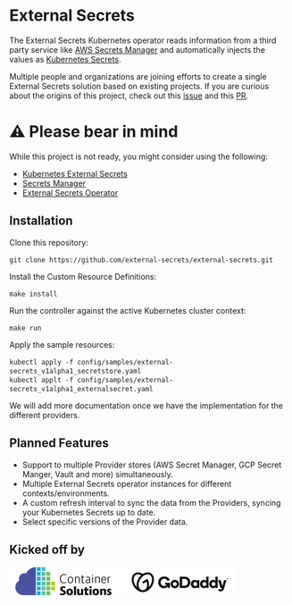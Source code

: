 # External Secrets

The External Secrets Kubernetes operator reads information from a third party service
like [AWS Secrets Manager](https://aws.amazon.com/secrets-manager/) and automatically injects the values as [Kubernetes Secrets](https://kubernetes.io/docs/concepts/configuration/secret/).

Multiple people and organizations are joining efforts to create a single External Secrets solution based on existing projects. If you are curious about the origins of this project, check out this [issue](https://github.com/external-secrets/kubernetes-external-secrets/issues/47) and this [PR](https://github.com/external-secrets/kubernetes-external-secrets/pull/477).

<a name="original-projects"></a>

# ⚠️ Please bear in mind

While this project is not ready, you might consider using the following: 

- [Kubernetes External Secrets](https://github.com/external-secrets/kubernetes-external-secrets)
- [Secrets Manager](https://github.com/itscontained/secret-manager)
- [External Secrets Operator](https://github.com/ContainerSolutions/externalsecret-operator/)

## Installation
Clone this repository:
```shell
git clone https://github.com/external-secrets/external-secrets.git
```

Install the Custom Resource Definitions:
```shell
make install
```

Run the controller against the active Kubernetes cluster context:
```shell
make run
```

Apply the sample resources:
```shell
kubectl apply -f config/samples/external-secrets_v1alpha1_secretstore.yaml
kubectl applt -f config/samples/external-secrets_v1alpha1_externalsecret.yaml
```

We will add more documentation once we have the implementation for the different providers.

<a name="features"></a>

## Planned Features

- Support to multiple Provider stores (AWS Secret Manager, GCP Secret Manger, Vault and more) simultaneously.
- Multiple External Secrets operator instances for different contexts/environments.
- A custom refresh interval to sync the data from the Providers, syncing your Kubernetes Secrets up to date.
- Select specific versions of the Provider data.

<a name="partners"></a>

## Kicked off by

![](assets/CS_logo_1.png)
![](assets/Godaddylogo_2020.png)

